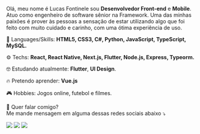 <p>
  Olá, meu nome é Lucas Fontinele sou <strong>Desenvolvedor Front-end</strong> e <strong>Mobile</strong>.<br>
  Atuo como engenheiro de software sênior na Framework. Uma das minhas paixões é
  prover às pessoas a sensação de estar utilizando algo que foi feito com muito cuidado e carinho, com uma ótima experiência de uso.
</p>

<p align="left">
  🚀 Languages/Skills: <strong>HTML5, CSS3, C#, Python, JavaScript, TypeScript, MySQL.</strong>
</p>

<p align="left">
  ⚙️ Techs: <strong>React, React Native, Next.js, Flutter, Node.js, Express, Typeorm.</strong>
</p>

<p align="left">
  🤓 Estudando atualmente: <strong>Flutter</strong>, <strong>UI Design</strong>.
</p>

<p align="left">
  🔥 Pretendo aprender: <strong>Vue.js</strong>
</p>

<p align="left">
  🎮 Hobbies: Jogos online, futebol e filmes.<strong></strong>
</p>

<p align="left">
💌  Quer falar comigo?<br>
  Me mande mensagem em alguma dessas redes sociais abaixo ⤵️
</p>

<p align="left">
<a href="mailto:contato@fontinele.dev" alt="Gmail">
<img src="https://img.shields.io/badge/-contato@fontinele.dev-e34c41?style=flat-square&labelColor=e34c41&logo=gmail&logoColor=white&link=contato@fontinele.dev" /></a>
  
<a href="https://www.linkedin.com/in/lucasfontinele" alt="Linkedin">
<img src="https://img.shields.io/badge/-Lucas%20Fontinele-blue?style=flat-square&logo=Linkedin&logoColor=white&link=https://www.linkedin.com/in/lucasfontinele" /></a>
  
<a href="https://twitter.com/frontnele" alt="Twitter">
<img src="https://img.shields.io/badge/-Lucas Fontinele-1ca0f1?style=flat-square&labelColor=1ca0f1&logo=twitter&logoColor=white&link=https://twitter.com/frontnele" /></a>
 </p>
